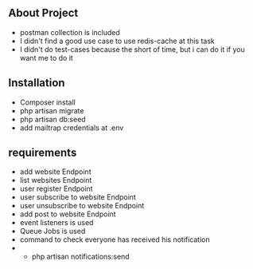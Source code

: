 
## About Project
- postman collection is included
- I didn't find a good use case to use redis-cache at this task
- I didn't do test-cases because the short of time, but i can do it if you want me to do it


## Installation
- Composer install
- php artisan migrate
- php artisan db:seed
- add mailtrap credentials at .env



## requirements
 - add website Endpoint
 - list websites Endpoint
 - user register Endpoint
 - user subscribe to website Endpoint
 - user unsubscribe to website Endpoint
 - add post to website Endpoint
 - event listeners is used
 - Queue Jobs is used 
 - command to check everyone has received his notification
 - - php artisan notifications:send
